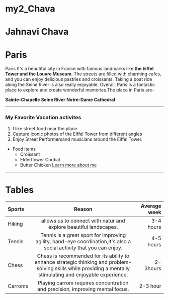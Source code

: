 # my2_Chava

# Jahnavi Chava

# Paris

Paris It's a beautiful city in France with famous landmarks like **the Eiffel Tower and the Louvre Museum**. The streets are filled with charming cafes, and you can enjoy delicious pastries and croissants. Taking a boat ride along the Seine River is also really enjoyable. Overall, Paris is a fantastic place to explore and create wonderful memories.The place in Paris are-

**Sainte-Chapelle**
**Seine River**
**Notre-Dame Cathedral**

---
### My Favorite Vacation activites
1. I like street food near the place.
2. Capture iconic photos of the Eiffel Tower from different angles
3. Enjoy Street Performersand musicians around the Eiffel Tower.

  - Food items
    - Croissant
    - Elderflower Cordial
    - Butter Chicken
[Learn more about me](MyStats.md)</br>

---


# Tables


 |    Sports      |  Reason   |  Average week    |
 |:----               | :------:   | ---------:   |
 |  Hiking            |allows us to connect       with natur and explore beautiful landscapes.| 3-4 hours|
 |Tennis              |Tennis is a great sport for improving agility, hand-eye coordination,It's also a social activity that you can enjoy.|4-5 hours|
 |Chess               |Chess is recommended for its ability to enhance strategic thinking and problem-solving skills while providing a mentally stimulating and enjoyable experience.|2-3hours |
 |Carroms| Playing carrom requires concentration and precision, improving mental focus.| 2-3 hour|              
